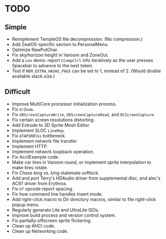 # TODO

## Simple
* Reimplement TempleOS file decompression. (No compression.)
* Add ZealOS-specific section to PersonalMenu.
* Optimize RawPutChar.
* Fix sky/horizon height in Varoom and ZoneOut.
* Add a `Lex` demo: report `CCompCtrl` info iteratively as the user presses Spacebar to advance to the next token.
* Test if `MEM_EXTRA_HASH2_PAGS` can be set to 1, instead of 2. (Would double available stack size.)

## Difficult
* Improve MultiCore processor initialization process.
* Fix `GrZoom`.
* Fix `GRScreenCaptureWrite`, `GRScreenCaptureRead`, and `DCScreenCapture`.
* Fix certain screen resolutions distorting.
* Add Extrude to 3D Sprite Mesh Editor.
* Implement SLOC `LineRep`.
* Fix `ATAPIRBlks` bottleneck.
* Implement network file transfer.
* Implement HTTP.
* Implement network loopback operation.
* Fix AcctExample code.
* Make car tires in Varoom round, or implement sprite interpolation to make tires rotate.
* Fix Chess king vs. king stalemate softlock.
* Add and port Terry's HDAudio driver from supplemental disc, and alec's AC97 driver from Erythros.
* Fix `Uf` opcode report spacing.
* Fix how command line handles Insert mode.
* Add right-click macro to Dir directory macros, similar to file right-click popup menu.
* Regularly generate Lite and UltraLite ISOs.
* Improve build process and version control system.
* Fix partially-offscreen sprite flickering.
* Clean up AHCI code.
* Clean up Networking code.